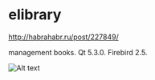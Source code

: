 elibrary
========
http://habrahabr.ru/post/227849/

management books. Qt 5.3.0. Firebird 2.5.

![Alt text](http://imgur.com/PXQbR9b.png "Main")
